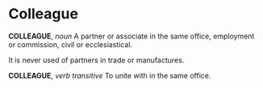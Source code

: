# Colleague

**COLLEAGUE**, _noun_ A partner or associate in the same office, employment or commission, civil or ecclesiastical.

It is never used of partners in trade or manufactures.

**COLLEAGUE**, _verb transitive_ To unite with in the same office.